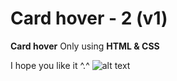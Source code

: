 # Card hover - 2 (v1)
**Card hover** Only using **HTML & CSS**

I hope you like it ^.^
![alt text](https://github.com/vitaminarts/webmaster.uix/blob/main/14%20-%20Card%20hover%202%20-%20(v1)/preview.gif "Card hover")

